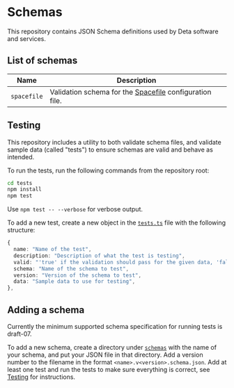 # Schemas

This repository contains JSON Schema definitions used by Deta software and services.

## List of schemas

|Name|Description|
|--|--|
|`spacefile`|Validation schema for the [Spacefile](https://deta.space/docs/en/reference/spacefile) configuration file.|

## Testing

This repository includes a utility to both validate schema files, and validate sample data (called "tests") to ensure schemas are valid and behave as intended.

To run the tests, run the following commands from the repository root:

```bash
cd tests
npm install
npm test
```

Use `npm test -- --verbose` for verbose output.

To add a new test, create a new object in the [`tests.ts`](./tests/tests.ts) file with the following structure:

```ts
{
  name: "Name of the test",
  description: "Description of what the test is testing",
  valid: "'true' if the validation should pass for the given data, 'false' otherwise",
  schema: "Name of the schema to test",
  version: "Version of the schema to test",
  data: "Sample data to use for testing",
},
```

## Adding a schema

Currently the minimum supported schema specification for running tests is draft-07.

To add a new schema, create a directory under [`schemas`](./schemas/) with the name of your schema, and put your JSON file in that directory. Add a version number to the filename in the format `<name>.v<version>.schema.json`. Add at least one test and run the tests to make sure everything is correct, see [Testing](#testing) for instructions.
